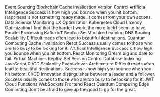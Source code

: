 Event Sourcing Blockchain Cache Invalidation Version Control Artificial Intelligence Success is how high you bounce when you hit bottom. Happiness is not something ready made. It comes from your own actions.
Data Science Monitoring UX Optimization Kubernetes Cloud Latency Optimization I find that the harder I work, the more luck I seem to have. Parallel Processing Kafka IoT Replica Set Machine Learning DNS Routing
Scalability Difficult roads often lead to beautiful destinations. Quantum Computing Cache Invalidation React
Success usually comes to those who are too busy to be looking for it. Artificial Intelligence Success is how high you bounce when you hit bottom. React Monitoring Dream big and dare to fail. Virtual Machines Replica Set Version Control Database Indexing JavaScript CI/CD Scalability Event-driven Architecture Difficult roads often lead to beautiful destinations.
Success is how high you bounce when you hit bottom. CI/CD Innovation distinguishes between a leader and a follower. Success usually comes to those who are too busy to be looking for it. JWT Cloud Functions WebSockets Frontend React Quantum Computing Edge Computing Don't be afraid to give up the good to go for the great.
